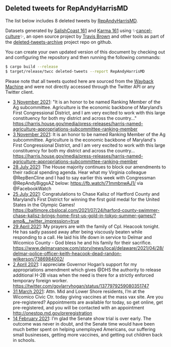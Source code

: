 ## Deleted tweets for RepAndyHarrisMD

The list below includes 8 deleted tweets by
[RepAndyHarrisMD](https://twitter.com/RepAndyHarrisMD).



Datasets generated by [SalishCoast 161](https://twitter.com/SalishCoastA) and [Karma 161](https://twitter.com/KarmaOneSixOne)
using ✨[cancel-culture](https://github.com/travisbrown/cancel-culture)✨, an open source project by [Travis Brown](https://twitter.com/travisbrown) 
and other tools as part of the [deleted-tweets-archive](https://github.com/salcoast/deleted-tweets-archive/) project repo on github.

You can create your own updated version of this document by checking out and configuring the
repository and then running the following commands:

```bash
$ cargo build --release
$ target/release/twcc deleted-tweets --report RepAndyHarrisMD
```

Please note that all tweets quoted here are sourced from the
[Wayback Machine](https://web.archive.org) and were not directly accessed through the Twitter API or
any Twitter client.

* [ 3 November 2021](https://web.archive.org/web/20211103195415/https://twitter.com/RepAndyHarrisMD/status/1455986629827510279): "It is an honor to be named Ranking Member of the Ag subcommittee. Agriculture is the economic backbone of Maryland’s First Congressional District, and I am very excited to work with this large constituency for both my district and across the country..." https://harris.house.gov/media/press-releases/harris-named-agriculture-appropriations-subcommittee-ranking-member
* [ 3 November 2021](https://web.archive.org/web/20211103195258/https://twitter.com/RepAndyHarrisMD/status/1455986351237734408): It is an honor to be named Ranking Member of the Ag subcommittee.  Agriculture is the economic backbone of Maryland's First Congressional District, and I am very excited to work with this large constituency for both my district and across the country... https://harris.house.gov/media/press-releases/harris-named-agriculture-appropriations-subcommittee-ranking-member
* [28 July 2021](https://web.archive.org/web/20210728182319/https://twitter.com/RepAndyHarrisMD/status/1420449761245728770): The House majority continues to block our amendments to their radical spending agenda. Hear what my Virginia colleague  @RepBenCline  and I had to say earlier this week with Congressman  @RepAndyBiggsAZ  below:  https://fb.watch/71mmbnwAJ1/  via  @FacebookWatch
* [25 July 2021](https://web.archive.org/web/20210725223918/https://twitter.com/RepAndyHarrisMD/status/1419427040932077577): Congratulations to Chase Kalisz of Hartford County and Maryland’s First District for winning the first gold medal for the United States in the Olympic Games!  https://baltimore.cbslocal.com/2021/07/24/harford-county-swimmer-chase-kalisz-brings-home-first-us-gold-in-tokyo-summer-games/?amp&__twitter_impression=true
* [29 April 2021](https://web.archive.org/web/20210429000613/https://twitter.com/RepAndyHarrisMD/status/1387558697581285382): My prayers are with the family of Cpl. Heacook tonight. He has sadly passed away after being viscously beaten while responding to a call. He laid his life down in service to Delmar and Wicomico County - God bless he and his family for their sacrifice. https://www.delmarvanow.com/story/news/local/delaware/2021/04/28/delmar-police-officer-keith-heacook-dead-randon-wilkerson/7386984002/
* [ 2 April 2021](https://web.archive.org/web/20210402160808/https://twitter.com/RepAndyHarrisMD/status/1378016174110351360): I appreciate Governor Hogan’s support for my appropriations amendment which gives  @DHS  the authority to release additional H-2B visas when the need is there for a strictly enforced temporary foreign worker. https://twitter.com/govlarryhogan/status/1377979259080351747
* [31 March 2021](https://web.archive.org/web/20210331145629/https://twitter.com/RepAndyHarrisMD/status/1377273557525397508): Attn. Mid and Lower Shore residents, I’m at the Wicomico Civic Ctr. today giving vaccines at the mass vax site. Are you pre-registered? Appointments are available for today, so get online, get pre-registered, and you will be contacted with an appointment  http://onestop.md.gov/preregistration
* [14 February 2021](https://web.archive.org/web/20210214013641/https://twitter.com/RepAndyHarrisMD/status/1360764769599434752): I’m glad the Senate show trial is over early. The outcome was never in doubt, and the Senate time would have been much better spent on helping unemployed Americans, our suffering small businesses, getting more vaccines, and getting out children back in schools.
